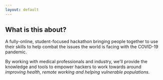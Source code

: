 ```yaml
---
layout: default
---
```


## What is this about?

A fully-online, student-focused hackathon bringing people together to use their skills to help combat the issues the world is facing with the COVID-19 pandemic.

By working with medical professionals and industry, we'll provide the knowledge and tools to empower hackers to work towards around *improving health, remote working and helping vulnerable populations*.
